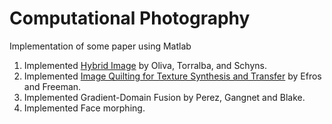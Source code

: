 # Computational Photography
Implementation of some paper using Matlab
1. Implemented [Hybrid Image](http://cvcl.mit.edu/publications/OlivaTorralb_Hybrid_Siggraph06.pdf) by Oliva, Torralba, and Schyns.
2. Implemented [Image Quilting for Texture Synthesis and Transfer](https://www2.eecs.berkeley.edu/Research/Projects/CS/vision/papers/efros-siggraph01.pdf) by Efros and Freeman.
3. Implemented Gradient-Domain Fusion by Perez, Gangnet and Blake.
4. Implemented Face morphing.
